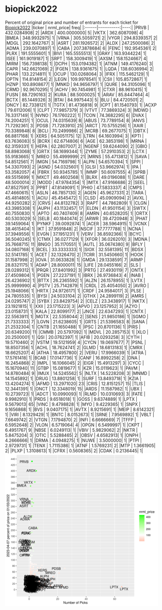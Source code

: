 # biopick2022
Percent of original price and number of entrants for each ticket for [Biopick2022](https://twitter.com/hashtag/Biopick2022)
|ticker |  nrml_price| freq|
|:------|-----------:|----:|
|PRVB   | 432.0284908|    2|
|ARDX   | 400.0000000|    5|
|VKTX   | 362.6087098|    4|
|BMEA   | 348.9932975|    1|
|VRNA   | 305.5059721|    2|
|VYGR   | 294.8339357|    2|
|MDGL   | 292.1642767|    3|
|ASRT   | 281.1926572|    2|
|ALDX   | 247.2500086|    2|
|ADMA   | 239.0070897|    1|
|CABA   | 207.3878684|    6|
|FENC   | 192.9545361|    2|
|PLRX   | 191.5555601|    1|
|BIVI   | 165.5555513|    1|
|GRAY   | 163.9344224|    1|
|ISEE   | 161.9019187|    1|
|SRPT   | 158.3009419|    1|
|AXSM   | 158.1524667|    4|
|MIRM   | 156.7398138|    1|
|DCPH   | 153.0194382|    1|
|ATNM   | 149.4176240|    3|
|CAPR   | 142.6621069|    2|
|FGEN   | 138.9361675|    1|
|LQDA   | 138.6036994|    2|
|PHAR   | 133.2214811|    1|
|OCUP   | 130.0268064|    3|
|IFRX   | 115.5462129|    1|
|OPTN   | 114.8148154|    2|
|LEGN   | 109.9978541|    1|
|CSII   | 105.8572867|    1|
|HZNP   | 100.8908677|    1|
|MNKD   |  94.9656797|    1|
|QURE   |  94.3105096|    1|
|CRMD   |  92.9670295|    1|
|ACHV   |  90.7454981|    1|
|CTXR   |  88.9610415|    1|
|FUSN   |  88.7290163|    2|
|KURA   |  88.5000025|    1|
|ARAV   |  85.8447464|    4|
|BCTX   |  85.1449326|    3|
|BTAI   |  84.9975443|    5|
|BLU    |  84.4720501|    2|
|ONCY   |  82.7338121|    1|
|TGTX   |  81.4736818|    9|
|ICPT   |  81.1540793|    1|
|ACXP   |  79.6112006|    1|
|CLPT   |  77.9857379|    3|
|VTVT   |  77.3869324|    3|
|MDWD   |  76.3317149|    1|
|NVNO   |  76.1760222|    1|
|TCON   |  74.3682295|    6|
|DVAX   |  74.2004251|    1|
|OCUL   |  74.0315639|    8|
|ABUS   |  73.7789154|    8|
|ANVS   |  71.7292361|    3|
|PDSB   |  71.7283910|   25|
|ARCT   |  70.5755256|    1|
|XAIR   |  70.3389848|    8|
|BCLI   |  70.2499986|    2|
|MCRB   |  69.2677075|    1|
|DBTX   |  66.8817168|    1|
|XERS   |  64.5051175|   12|
|LTRN   |  64.1603994|    3|
|KPTI   |  63.7636083|    5|
|BCRX   |  62.6714806|    6|
|AGE    |  62.3853198|    1|
|MRNA   |  62.3159331|    1|
|HEPA   |  62.2807007|    2|
|NGENF  |  59.6244090|    2|
|GBIO   |  58.8983068|    1|
|GRTX   |  58.1699344|    1|
|ZYME   |  57.2910353|    2|
|LCTX   |  55.9183665|    1|
|MREO   |  55.4999999|   21|
|MRNS   |  55.4713812|    1|
|SAVA   |  54.8512561|    7|
|IMGN   |  54.7169798|    1|
|ALPN   |  54.6570394|    1|
|SPPI   |  54.3307093|    2|
|ASND   |  54.0325601|    1|
|GLSI   |  53.9662974|    1|
|IPA    |  53.3582057|    4|
|FBRX   |  50.9345785|    1|
|IMMP   |  50.6097555|    4|
|SPRB   |  49.5515699|    1|
|MXCT   |  49.4602568|    1|
|BLRX   |  49.0196088|    1|
|DARE   |  48.5000014|    2|
|MODD   |  47.9784354|    1|
|IMTX   |  47.9166686|    2|
|SEEL   |  47.8527591|    3|
|PPBT   |  47.8149091|    1|
|PHIO   |  47.5833337|    4|
|CMPS   |  47.4660615|    1|
|ASLN   |  46.7857130|    2|
|AGEN   |  45.9627331|    2|
|TARA   |  45.4814805|    1|
|ACIU   |  45.4545472|    1|
|CLSD   |  45.0909094|    2|
|AVXL   |  44.9250282|    2|
|CRVS   |  44.8132782|    3|
|RAPT   |  44.7862809|    1|
|CLGN   |  43.3985308|    1|
|AUPH   |  43.1132457|   17|
|ELDN   |  41.9501154|    3|
|SWTX   |  40.7550830|    1|
|APTO   |  40.7407409|    8|
|AMRN   |  40.6528205|    1|
|ORTX   |  40.5303029|    5|
|SELB   |  40.1840474|    2|
|ARWR   |  39.4720948|    3|
|PHAT   |  39.1459064|    1|
|PYNKF  |  39.0092874|    1|
|ACER   |  38.5964915|    1|
|VCNX   |  38.4615404|    1|
|IKT    |  37.9591848|    2|
|NSCIF  |  37.7777788|    1|
|NCNA   |  37.3949556|    1|
|EVGN   |  37.1951231|    1|
|VERV   |  36.8592366|    1|
|BCYC   |  36.5040245|    1|
|CTMX   |  36.0277129|    1|
|XFOR   |  36.0262010|    3|
|MDNA   |  35.7668715|   11|
|BNGO   |  35.1170551|    1|
|AUTL   |  35.0674380|    9|
|BFLY   |  34.0807168|    1|
|BCEL   |  33.3333333|    1|
|SIOX   |  32.5581395|   11|
|BDSX   |  32.5141785|    1|
|ACET   |  32.1326470|    2|
|TCRR   |  31.5450660|    1|
|HOOK   |  31.1587998|    2|
|IOVA   |  31.0633828|    1|
|GMDA   |  29.1338591|    7|
|ARMP   |  28.8321175|    1|
|ADAP   |  28.8000011|   15|
|LIFE   |  28.0455166|    2|
|SLS    |  28.0289312|    1|
|PRQR   |  27.8401992|    3|
|PRTG   |  27.4930119|    7|
|ONTX   |  27.4509804|    1|
|PGEN   |  27.2237191|    1|
|IBRX   |  26.9736843|    4|
|INAB   |  26.4236902|    1|
|BTTX   |  26.2365592|    1|
|ALZN   |  26.1578955|    1|
|LVTX   |  25.9999990|    4|
|PSTV   |  25.7142879|    1|
|CRDL   |  25.4054050|    2|
|AVRO   |  25.1948066|    1|
|HRTX   |  24.9726171|    1|
|CRDF   |  24.9584017|    3|
|PLSE   |  24.7805535|    1|
|BYSI   |  24.5033104|    2|
|GTHX   |  24.2899119|    2|
|AMRS   |  24.0295747|    2|
|SYBX   |  23.8429754|    2|
|CELZ   |  23.3438917|    1|
|NKTX   |  23.1921815|    1|
|XXII   |  23.1715223|    3|
|APVO   |  23.1257952|    3|
|AZYO   |  23.0158731|    1|
|KALA   |  22.8099177|    2|
|JNCE   |  22.6347293|    1|
|CNTX   |  22.5563911|    1|
|MGTX   |  22.5358044|    2|
|SENS   |  21.9850186|    1|
|SGMO   |  21.7333333|    7|
|LGVN   |  21.6238605|    1|
|GRTS   |  21.5396583|    8|
|SANA   |  21.2532304|    1|
|CNTB   |  21.1650488|    1|
|IPSC   |  20.8701136|    1|
|PIRS   |  20.6349200|   11|
|CMMB   |  20.5797092|    1|
|MDVL   |  20.2857153|    1|
|XLO    |  20.2500001|    1|
|QSI    |  20.0762397|    1|
|AFIB   |  20.0293258|    3|
|CYTH   |  19.5710460|    2|
|VSTM   |  19.5121959|    4|
|CYCN   |  19.0697677|    7|
|PSNL   |  18.8507356|    1|
|ACHL   |  18.7624741|    2|
|GLMD   |  18.6813183|    1|
|CMRX   |  18.6625207|    4|
|ATHA   |  18.4957800|    2|
|VERU   |  17.9966039|    1|
|ATRA   |  17.5761418|    1|
|BCAB   |  17.0147736|    1|
|CANF   |  16.8992258|    2|
|DNA    |  16.2454868|    2|
|IMPL   |  16.1066045|    2|
|EIGR   |  15.4913297|    3|
|CYCC   |  15.1670940|   11|
|GTBP   |  15.0819677|    1|
|KZR    |  15.0119623|    1|
|PAVM   |  14.8780484|    9|
|IMUX   |  14.5245562|    5|
|NLTX   |  14.5228208|    3|
|MNMD   |  14.1545892|    1|
|DRUG   |  13.8801258|    1|
|SURF   |  13.8493718|    1|
|KZIA   |  13.4204274|    1|
|AFMD   |  13.2971020|   23|
|CRIS   |  12.8151257|   15|
|TLIS   |  12.3441391|    1|
|ONCT   |  12.3348019|   15|
|ARDS   |  11.1587982|    1|
|UBX    |  10.2739723|    1|
|ADCT   |  10.0990093|    1|
|RLMD   |  10.0310693|    3|
|FATE   |   9.9982910|    1|
|PRDS   |   9.6518018|    1|
|GOSS   |   9.6374889|    1|
|LPTX   |   9.5679013|   65|
|VINC   |   9.4798828|    1|
|MYO    |   9.4229365|    1|
|SNPX   |   9.1656868|    1|
|BVS    |   9.0407175|    1|
|AVTX   |   8.9215691|    1|
|MEIP   |   8.6142321|    1|
|VIRI   |   8.1329429|    1|
|BNTC   |   8.0152673|    1|
|SRNE   |   7.9569892|    1|
|VBLT   |   7.6649742|    2|
|VTGN   |   7.1794870|    2|
|INFI   |   6.6666669|    7|
|TFFP   |   6.5952648|    2|
|VLON   |   6.5719064|    4|
|OPGN   |   6.5499997|    1|
|CKPT   |   6.4951767|    9|
|NBSE   |   6.0249113|    1|
|VBIV   |   5.9829062|    2|
|NKTR   |   5.8475204|    3|
|OTIC   |   5.5288465|    2|
|OBSV   |   4.6582913|    1|
|ONPH   |   4.2666666|    1|
|DRMA   |   4.0948275|    1|
|NUWE   |   3.5000000|    1|
|PTPI   |   2.9729731|    1|
|TENX   |   1.7115386|    1|
|ATNF   |   1.5769231|    2|
|MTP    |   1.3661905|    2|
|PLXP   |   1.3108613|    1|
|CFRX   |   0.5608365|    2|
|CDAK   |   0.2136445|    1|
![retvspicks](biopicks.png?raw=true)
